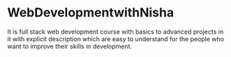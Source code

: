 # WebDevelopmentwithNisha
It is full stack web development course with basics to advanced projects in it with explicit description which are easy to understand for the people who want to improve their skills in development.
